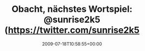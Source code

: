 ---
retweeted: false
source: <a href="http://twitter.com" rel="nofollow">Twitter Web Client</a>
entities:
  hashtags: []
  symbols: []
  user_mentions: []
  urls: []
display_text_range:
- '0'
- '98'
favorite_count: '0'
id_str: '2704893631'
truncated: false
retweet_count: '0'
id: '2704893631'
created_at: Sat Jul 18 10:58:55 +0000 2009
favorited: false
full_text: 'Obacht, nächstes Wortspiel: [@sunrise2k5](https://twitter.com/sunrise2k5)
  wurde gegoogelt! Mal sehn was die kommende Woche bringt...'
lang: de
tags:
- pesos/twitter
date: '2009-07-18T10:58:55+00:00'
src: https://twitter.com/bascht/status/2704893631
original_url: https://twitter.com/bascht/status/2704893631
type: twitter_tweet
text: 'Obacht, nächstes Wortspiel: [@sunrise2k5](https://twitter.com/sunrise2k5) wurde
  gegoogelt! Mal sehn was die kommende Woche bringt...'
title: 'Obacht, nächstes Wortspiel: @sunrise2k5 (https://twitter.com/sunrise2k5'

---